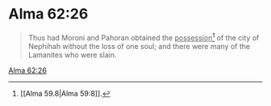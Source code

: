 # Alma 62:26

> Thus had Moroni and Pahoran obtained the <u>possession</u>[^a] of the city of Nephihah without the loss of one soul; and there were many of the Lamanites who were slain.

[Alma 62:26](https://www.churchofjesuschrist.org/study/scriptures/bofm/alma/62?lang=eng&id=p26#p26)


[^a]: [[Alma 59.8|Alma 59:8]].  

